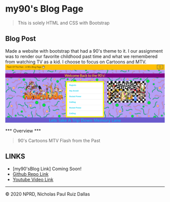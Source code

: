 # my90's Blog Page

> This is solely HTML and CSS with Bootstrap

## Blog Post

Made a website with bootstrap that had a 90's theme to it. I our assignment was to render our favorite childhood past time and what we remembered from watching TV as a kid. I choose to focus on Cartoons and MTV. 
![top logo](./photos/top.png)

*** Overview ***
> 90's Cartoons
> MTV
> Flash from the Past

## LINKS

- [my90'sBlog Link] Coming Soon!
- [Github Repo Link](https://github.com/nicholasd-uci/my90page)
- [Youtube Video Link](https://youtu.be/b8hc3MuRbb4)

- - -
© 2020 NPRD, Nicholas Paul Ruiz Dallas